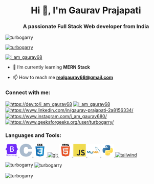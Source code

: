 <h1 align="center">Hi 👋, I'm Gaurav Prajapati</h1>
<h3 align="center">A passionate Full Stack Web developer from India</h3>

<p align="left"> <img src="https://komarev.com/ghpvc/?username=turbogarry&label=Profile%20views&color=0e75b6&style=flat" alt="turbogarry" /> </p>

<p align="left"> <a href="https://github.com/ryo-ma/github-profile-trophy"><img src="https://github-profile-trophy.vercel.app/?username=turbogarry" alt="turbogarry" /></a> </p>

<p align="left"> <a href="https://twitter.com/i_am_gaurav68" target="blank"><img src="https://img.shields.io/twitter/follow/i_am_gaurav68?logo=twitter&style=for-the-badge" alt="i_am_gaurav68" /></a> </p>

- 🌱 I’m currently learning **MERN Stack**

- 📫 How to reach me **realgaurav68@gmail.com**

<h3 align="left">Connect with me:</h3>
<p align="left">
<a href="https://dev.to/https://dev.to/i_am_gaurav68" target="blank"><img align="center" src="https://raw.githubusercontent.com/rahuldkjain/github-profile-readme-generator/master/src/images/icons/Social/devto.svg" alt="https://dev.to/i_am_gaurav68" height="30" width="40" /></a>
<a href="https://twitter.com/i_am_gaurav68" target="blank"><img align="center" src="https://raw.githubusercontent.com/rahuldkjain/github-profile-readme-generator/master/src/images/icons/Social/twitter.svg" alt="i_am_gaurav68" height="30" width="40" /></a>
<a href="https://linkedin.com/in/https://www.linkedin.com/in/gaurav-prajapati-2a8156334/" target="blank"><img align="center" src="https://raw.githubusercontent.com/rahuldkjain/github-profile-readme-generator/master/src/images/icons/Social/linked-in-alt.svg" alt="https://www.linkedin.com/in/gaurav-prajapati-2a8156334/" height="30" width="40" /></a>
<a href="https://instagram.com/https://www.instagram.com/i_am_gaurav680/" target="blank"><img align="center" src="https://raw.githubusercontent.com/rahuldkjain/github-profile-readme-generator/master/src/images/icons/Social/instagram.svg" alt="https://www.instagram.com/i_am_gaurav680/" height="30" width="40" /></a>
<a href="https://auth.geeksforgeeks.org/user/https://www.geeksforgeeks.org/user/turbogarry/" target="blank"><img align="center" src="https://raw.githubusercontent.com/rahuldkjain/github-profile-readme-generator/master/src/images/icons/Social/geeks-for-geeks.svg" alt="https://www.geeksforgeeks.org/user/turbogarry/" height="30" width="40" /></a>
</p>

<h3 align="left">Languages and Tools:</h3>
<p align="left"> <a href="https://getbootstrap.com" target="_blank" rel="noreferrer"> <img src="https://raw.githubusercontent.com/devicons/devicon/master/icons/bootstrap/bootstrap-plain-wordmark.svg" alt="bootstrap" width="40" height="40"/> </a> <a href="https://www.cprogramming.com/" target="_blank" rel="noreferrer"> <img src="https://raw.githubusercontent.com/devicons/devicon/master/icons/c/c-original.svg" alt="c" width="40" height="40"/> </a> <a href="https://www.w3schools.com/css/" target="_blank" rel="noreferrer"> <img src="https://raw.githubusercontent.com/devicons/devicon/master/icons/css3/css3-original-wordmark.svg" alt="css3" width="40" height="40"/> </a> <a href="https://git-scm.com/" target="_blank" rel="noreferrer"> <img src="https://www.vectorlogo.zone/logos/git-scm/git-scm-icon.svg" alt="git" width="40" height="40"/> </a> <a href="https://www.w3.org/html/" target="_blank" rel="noreferrer"> <img src="https://raw.githubusercontent.com/devicons/devicon/master/icons/html5/html5-original-wordmark.svg" alt="html5" width="40" height="40"/> </a> <a href="https://developer.mozilla.org/en-US/docs/Web/JavaScript" target="_blank" rel="noreferrer"> <img src="https://raw.githubusercontent.com/devicons/devicon/master/icons/javascript/javascript-original.svg" alt="javascript" width="40" height="40"/> </a> <a href="https://www.mysql.com/" target="_blank" rel="noreferrer"> <img src="https://raw.githubusercontent.com/devicons/devicon/master/icons/mysql/mysql-original-wordmark.svg" alt="mysql" width="40" height="40"/> </a> <a href="https://www.python.org" target="_blank" rel="noreferrer"> <img src="https://raw.githubusercontent.com/devicons/devicon/master/icons/python/python-original.svg" alt="python" width="40" height="40"/> </a> <a href="https://tailwindcss.com/" target="_blank" rel="noreferrer"> <img src="https://www.vectorlogo.zone/logos/tailwindcss/tailwindcss-icon.svg" alt="tailwind" width="40" height="40"/> </a> </p>

<p><img align="left" src="https://github-readme-stats.vercel.app/api/top-langs?username=turbogarry&show_icons=true&locale=en&layout=compact" alt="turbogarry" /></p>

<p>&nbsp;<img align="center" src="https://github-readme-stats.vercel.app/api?username=turbogarry&show_icons=true&locale=en" alt="turbogarry" /></p>

<p><img align="center" src="https://github-readme-streak-stats.herokuapp.com/?user=turbogarry&" alt="turbogarry" /></p>

